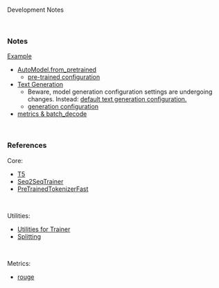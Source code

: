 <br>

Development Notes

<br>

### Notes

[Example](https://huggingface.co/docs/transformers/tasks/summarization)
* [AutoModel.from_pretrained](https://huggingface.co/docs/transformers/v4.42.0/en/model_doc/auto#transformers.AutoModel.from_pretrained)
  * [pre-trained configuration](https://huggingface.co/docs/transformers/v4.42.0/en/main_classes/configuration#transformers.PretrainedConfig)
* [Text Generation](https://huggingface.co/docs/transformers/main_classes/text_generation)
  * Beware, model generation configuration settings are undergoing changes.  Instead: [default text generation configuration.](https://huggingface.co/docs/transformers/generation_strategies#default-text-generation-configuration)
  * [generation configuration](https://huggingface.co/docs/transformers/v4.42.0/en/main_classes/text_generation#transformers.GenerationConfig)
* [metrics & batch_decode](https://huggingface.co/docs/transformers/main_classes/tokenizer#transformers.PreTrainedTokenizer.batch_decode)


<br>

### References

Core:
* [T5](https://huggingface.co/google-t5)
* [Seq2SeqTrainer](https://huggingface.co/docs/transformers/v4.42.0/en/main_classes/trainer#transformers.Seq2SeqTrainer)
* [PreTrainedTokenizerFast](https://huggingface.co/docs/transformers/v4.42.0/en/main_classes/tokenizer#transformers.PreTrainedTokenizerFast)

<br>

Utilities:
* [Utilities for Trainer](https://huggingface.co/docs/transformers/v4.42.0/en/internal/trainer_utils#transformers.EvalPrediction)
* [Splitting](https://huggingface.co/docs/datasets/v2.20.0/en/package_reference/main_classes#datasets.Dataset.train_test_split)

<br>

Metrics:
* [rouge](https://huggingface.co/spaces/evaluate-metric/rouge)


<br>
<br>

<br>
<br>

<br>
<br>

<br>
<br>
